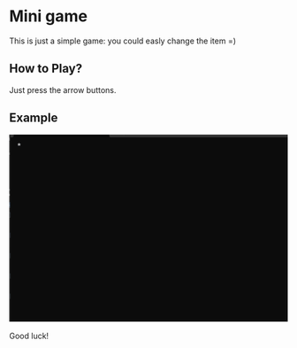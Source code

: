# Mini game

This is just a simple game: you could easly change the item =)


## How to Play?


Just press the arrow buttons.


## Example



 ![Programming is cool!](assets/game.gif)


 Good luck!